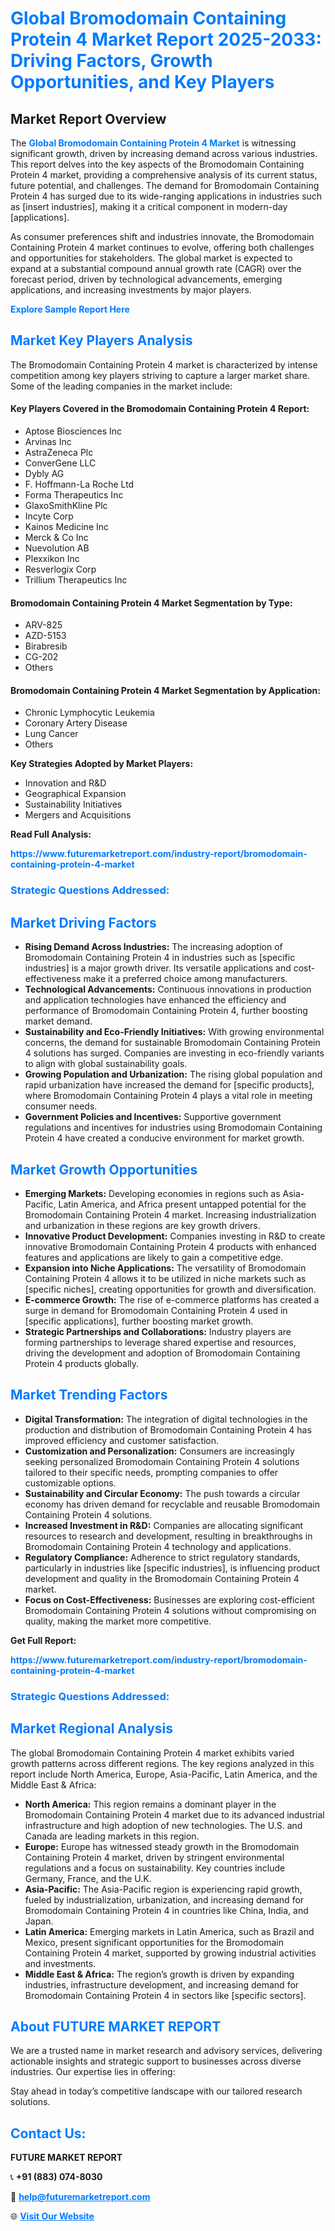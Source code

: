 <h1 style="color: #007BFF;">Global Bromodomain Containing Protein 4 Market Report 2025-2033: Driving Factors, Growth Opportunities, and Key Players</h1>

<section id="overview">
<h2>Market Report Overview</h2>
<p>The <a href="https://www.futuremarketreport.com/industry-report/bromodomain-containing-protein-4-market" style="color: #007BFF; text-decoration: none;"><strong>Global Bromodomain Containing Protein 4 Market</strong></a> is witnessing significant growth, driven by increasing demand across various industries. This report delves into the key aspects of the Bromodomain Containing Protein 4 market, providing a comprehensive analysis of its current status, future potential, and challenges. The demand for Bromodomain Containing Protein 4 has surged due to its wide-ranging applications in industries such as [insert industries], making it a critical component in modern-day [applications].</p>
<p>As consumer preferences shift and industries innovate, the Bromodomain Containing Protein 4 market continues to evolve, offering both challenges and opportunities for stakeholders. The global market is expected to expand at a substantial compound annual growth rate (CAGR) over the forecast period, driven by technological advancements, emerging applications, and increasing investments by major players.</p>
</section>

<section id="overview">
<p><a href="https://www.futuremarketreport.com/request-sample/reportId=54659" style="color: #007BFF; text-decoration: none;"><strong>Explore Sample Report Here</strong></a></p>
</section>

<section id="key-players">
<h2 style="color: #007BFF;">Market Key Players Analysis</h2>
<p>The Bromodomain Containing Protein 4 market is characterized by intense competition among key players striving to capture a larger market share. Some of the leading companies in the market include:</p>
<h4>Key Players Covered in the Bromodomain Containing Protein 4 Report:</h4>
<ul><li>Aptose Biosciences Inc</li><li>Arvinas Inc</li><li>AstraZeneca Plc</li><li>ConverGene LLC</li><li>Dybly AG</li><li>F. Hoffmann-La Roche Ltd</li><li>Forma Therapeutics Inc</li><li>GlaxoSmithKline Plc</li><li>Incyte Corp</li><li>Kainos Medicine Inc</li><li>Merck &amp; Co Inc</li><li>Nuevolution AB</li><li>Plexxikon Inc</li><li>Resverlogix Corp</li><li>Trillium Therapeutics Inc</li></ul>
<h4>Bromodomain Containing Protein 4 Market Segmentation by Type:</h4>
<ul><li>ARV-825</li><li>AZD-5153</li><li>Birabresib</li><li>CG-202</li><li>Others</li></ul>

<h4>Bromodomain Containing Protein 4 Market Segmentation by Application:</h4>
<ul><li>Chronic Lymphocytic Leukemia</li><li>Coronary Artery Disease</li><li>Lung Cancer</li><li>Others</li></ul>
<p><strong>Key Strategies Adopted by Market Players:</strong></p>
<ul>
<li>Innovation and R&D</li>
<li>Geographical Expansion</li>
<li>Sustainability Initiatives</li>
<li>Mergers and Acquisitions</li>
</ul>
</section>

<section>
<p><strong>Read Full Analysis: </strong></p><a href="https://www.futuremarketreport.com/industry-report/bromodomain-containing-protein-4-market" style="color: #007BFF; text-decoration: none;"><strong>https://www.futuremarketreport.com/industry-report/bromodomain-containing-protein-4-market</strong></a>
<h3 style="color: #007BFF;">Strategic Questions Addressed:</h3>
</section>

<section id="driving-factors">
<h2 style="color: #007BFF;">Market Driving Factors</h2>
<ul>
<li><strong>Rising Demand Across Industries:</strong> The increasing adoption of Bromodomain Containing Protein 4 in industries such as [specific industries] is a major growth driver. Its versatile applications and cost-effectiveness make it a preferred choice among manufacturers.</li>
<li><strong>Technological Advancements:</strong> Continuous innovations in production and application technologies have enhanced the efficiency and performance of Bromodomain Containing Protein 4, further boosting market demand.</li>
<li><strong>Sustainability and Eco-Friendly Initiatives:</strong> With growing environmental concerns, the demand for sustainable Bromodomain Containing Protein 4 solutions has surged. Companies are investing in eco-friendly variants to align with global sustainability goals.</li>
<li><strong>Growing Population and Urbanization:</strong> The rising global population and rapid urbanization have increased the demand for [specific products], where Bromodomain Containing Protein 4 plays a vital role in meeting consumer needs.</li>
<li><strong>Government Policies and Incentives:</strong> Supportive government regulations and incentives for industries using Bromodomain Containing Protein 4 have created a conducive environment for market growth.</li>
</ul>
</section>

<section id="growth-opportunities">
<h2 style="color: #007BFF;">Market Growth Opportunities</h2>
<ul>
<li><strong>Emerging Markets:</strong> Developing economies in regions such as Asia-Pacific, Latin America, and Africa present untapped potential for the Bromodomain Containing Protein 4 market. Increasing industrialization and urbanization in these regions are key growth drivers.</li>
<li><strong>Innovative Product Development:</strong> Companies investing in R&D to create innovative Bromodomain Containing Protein 4 products with enhanced features and applications are likely to gain a competitive edge.</li>
<li><strong>Expansion into Niche Applications:</strong> The versatility of Bromodomain Containing Protein 4 allows it to be utilized in niche markets such as [specific niches], creating opportunities for growth and diversification.</li>
<li><strong>E-commerce Growth:</strong> The rise of e-commerce platforms has created a surge in demand for Bromodomain Containing Protein 4 used in [specific applications], further boosting market growth.</li>
<li><strong>Strategic Partnerships and Collaborations:</strong> Industry players are forming partnerships to leverage shared expertise and resources, driving the development and adoption of Bromodomain Containing Protein 4 products globally.</li>
</ul>
</section>

<section id="trending-factors">
<h2 style="color: #007BFF;">Market Trending Factors</h2>
<ul>
<li><strong>Digital Transformation:</strong> The integration of digital technologies in the production and distribution of Bromodomain Containing Protein 4 has improved efficiency and customer satisfaction.</li>
<li><strong>Customization and Personalization:</strong> Consumers are increasingly seeking personalized Bromodomain Containing Protein 4 solutions tailored to their specific needs, prompting companies to offer customizable options.</li>
<li><strong>Sustainability and Circular Economy:</strong> The push towards a circular economy has driven demand for recyclable and reusable Bromodomain Containing Protein 4 solutions.</li>
<li><strong>Increased Investment in R&D:</strong> Companies are allocating significant resources to research and development, resulting in breakthroughs in Bromodomain Containing Protein 4 technology and applications.</li>
<li><strong>Regulatory Compliance:</strong> Adherence to strict regulatory standards, particularly in industries like [specific industries], is influencing product development and quality in the Bromodomain Containing Protein 4 market.</li>
<li><strong>Focus on Cost-Effectiveness:</strong> Businesses are exploring cost-efficient Bromodomain Containing Protein 4 solutions without compromising on quality, making the market more competitive.</li>
</ul>
</section>

<section>
<p><strong>Get Full Report: </strong></p><a href="https://www.futuremarketreport.com/industry-report/bromodomain-containing-protein-4-market" style="color: #007BFF; text-decoration: none;"><strong>https://www.futuremarketreport.com/industry-report/bromodomain-containing-protein-4-market</strong></a>
<h3 style="color: #007BFF;">Strategic Questions Addressed:</h3>
</section>


<section id="regional-analysis">
<h2 style="color: #007BFF;">Market Regional Analysis</h2>
<p>The global Bromodomain Containing Protein 4 market exhibits varied growth patterns across different regions. The key regions analyzed in this report include North America, Europe, Asia-Pacific, Latin America, and the Middle East & Africa:</p>
<ul>
<li><strong>North America:</strong> This region remains a dominant player in the Bromodomain Containing Protein 4 market due to its advanced industrial infrastructure and high adoption of new technologies. The U.S. and Canada are leading markets in this region.</li>
<li><strong>Europe:</strong> Europe has witnessed steady growth in the Bromodomain Containing Protein 4 market, driven by stringent environmental regulations and a focus on sustainability. Key countries include Germany, France, and the U.K.</li>
<li><strong>Asia-Pacific:</strong> The Asia-Pacific region is experiencing rapid growth, fueled by industrialization, urbanization, and increasing demand for Bromodomain Containing Protein 4 in countries like China, India, and Japan.</li>
<li><strong>Latin America:</strong> Emerging markets in Latin America, such as Brazil and Mexico, present significant opportunities for the Bromodomain Containing Protein 4 market, supported by growing industrial activities and investments.</li>
<li><strong>Middle East & Africa:</strong> The region’s growth is driven by expanding industries, infrastructure development, and increasing demand for Bromodomain Containing Protein 4 in sectors like [specific sectors].</li>
</ul>
</section>

<footer>
<h2 style="color: #007BFF;">About FUTURE MARKET REPORT</h2>
<p>We are a trusted name in market research and advisory services, delivering actionable insights and strategic support to businesses across diverse industries. Our expertise lies in offering:</p>

<p>Stay ahead in today’s competitive landscape with our tailored research solutions.</p>

<h2 style="color: #007BFF;">Contact Us:</h2>
<p><strong>FUTURE MARKET REPORT</strong></p>
<p>📞 <strong>+91 (883) 074-8030</strong></p>
<p>📧 <strong><a href="mailto:help@futuremarketreport.com" style="color: #007BFF;">help@futuremarketreport.com</a></strong></p>
<p>🌐 <strong><a href="https://www.futuremarketreport.com/" style="color: #007BFF;">Visit Our Website</a></strong></p>
</footer>